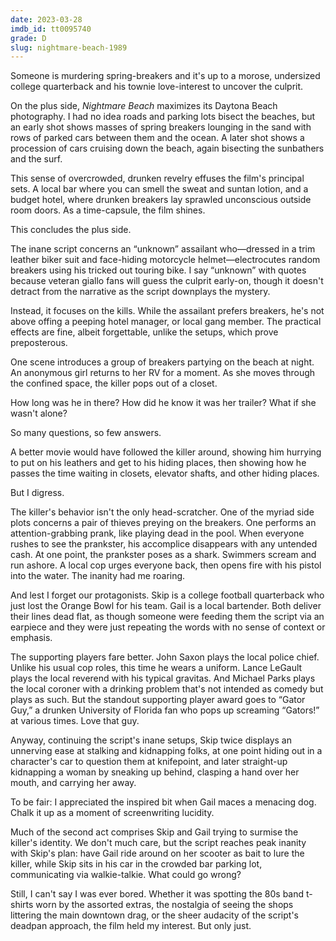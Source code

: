```yaml
---
date: 2023-03-28
imdb_id: tt0095740
grade: D
slug: nightmare-beach-1989
---
```


Someone is murdering spring-breakers and it's up to a morose, undersized college quarterback and his townie love-interest to uncover the culprit.

<!-- end -->

On the plus side, _Nightmare Beach_ maximizes its Daytona Beach photography. I had no idea roads and parking lots bisect the beaches, but an early shot shows masses of spring breakers lounging in the sand with rows of parked cars between them and the ocean. A later shot shows a procession of cars cruising down the beach, again bisecting the sunbathers and the surf.

This sense of overcrowded, drunken revelry effuses the film's principal sets. A local bar where you can smell the sweat and suntan lotion, and a budget hotel, where drunken breakers lay sprawled unconscious outside room doors. As a time-capsule, the film shines.

This concludes the plus side.

The inane script concerns an “unknown” assailant who—dressed in a trim leather biker suit and face-hiding motorcycle helmet—electrocutes random breakers using his tricked out touring bike. I say “unknown” with quotes because veteran giallo fans will guess the culprit early-on, though it doesn't detract from the narrative as the script downplays the mystery.

Instead, it focuses on the kills. While the assailant prefers breakers, he's not above offing a peeping hotel manager, or local gang member. The practical effects are fine, albeit forgettable, unlike the setups, which prove preposterous.

One scene introduces a group of breakers partying on the beach at night. An anonymous girl returns to her RV for a moment. As she moves through the confined space, the killer pops out of a closet.

How long was he in there? How did he know it was her trailer? What if she wasn't alone?

So many questions, so few answers.

A better movie would have followed the killer around, showing him hurrying to put on his leathers and get to his hiding places, then showing how he passes the time waiting in closets, elevator shafts, and other hiding places.

But I digress.

The killer's behavior isn't the only head-scratcher. One of the myriad side plots concerns a pair of thieves preying on the breakers. One performs an attention-grabbing prank, like playing dead in the pool. When everyone rushes to see the prankster, his accomplice disappears with any untended cash. At one point, the prankster poses as a shark. Swimmers scream and run ashore. A local cop urges everyone back, then opens fire with his pistol into the water. The inanity had me roaring.

And lest I forget our protagonists. Skip is a college football quarterback who just lost the Orange Bowl for his team. Gail is a local bartender. Both deliver their lines dead flat, as though someone were feeding them the script via an earpiece and they were just repeating the words with no sense of context or emphasis.

The supporting players fare better. John Saxon plays the local police chief. Unlike his usual cop roles, this time he wears a uniform. Lance LeGault plays the local reverend with his typical gravitas. And Michael Parks plays the local coroner with a drinking problem that's not intended as comedy but plays as such. But the standout supporting player award goes to “Gator Guy,” a drunken University of Florida fan who pops up screaming “Gators!” at various times. Love that guy.

Anyway, continuing the script's inane setups, Skip twice displays an unnerving ease at stalking and kidnapping folks, at one point hiding out in a character's car to question them at knifepoint, and later straight-up kidnapping a woman by sneaking up behind, clasping a hand over her mouth, and carrying her away.

To be fair: I appreciated the inspired bit when Gail maces a menacing dog. Chalk it up as a moment of screenwriting lucidity.

Much of the second act comprises Skip and Gail trying to surmise the killer's identity. We don't much care, but the script reaches peak inanity with Skip's plan: have Gail ride around on her scooter as bait to lure the killer, while Skip sits in his car in the crowded bar parking lot, communicating via walkie-talkie. What could go wrong?

Still, I can't say I was ever bored. Whether it was spotting the 80s band t-shirts worn by the assorted extras, the nostalgia of seeing the shops littering the main downtown drag, or the sheer audacity of the script's deadpan approach, the film held my interest. But only just.
